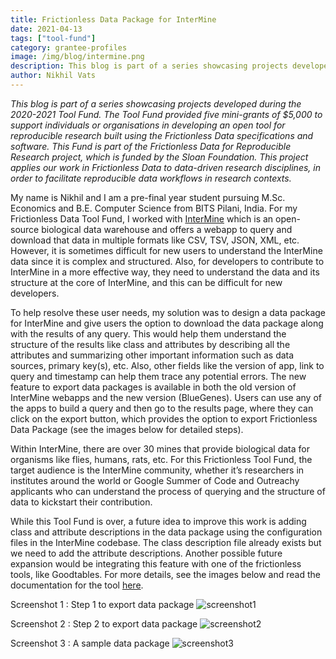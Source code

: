 ```yaml
---
title: Frictionless Data Package for InterMine
date: 2021-04-13
tags: ["tool-fund"]
category: grantee-profiles
image: /img/blog/intermine.png
description: This blog is part of a series showcasing projects developed during the 2020 Tool Fund.
author: Nikhil Vats
---
```


*This blog is part of a series showcasing projects developed during the 2020-2021 Tool Fund. The Tool Fund provided five mini-grants of $5,000 to support individuals or organisations in developing an open tool for reproducible research built using the Frictionless Data specifications and software. This Fund is part of the Frictionless Data for Reproducible Research project, which is funded by the Sloan Foundation. This project applies our work in Frictionless Data to data-driven research disciplines, in order to facilitate reproducible data workflows in research contexts.*

My name is Nikhil and I am a pre-final year student  pursuing M.Sc. Economics and B.E. Computer Science from BITS Pilani, India. For my Frictionless Data Tool Fund, I worked with [InterMine](http://intermine.org) which is an open-source  biological data warehouse and offers a webapp to query and download that data in multiple formats like CSV, TSV, JSON, XML, etc. However, it is sometimes difficult for new users to understand the InterMine  data since it is complex and structured. Also, for developers to contribute to InterMine in a more effective way, they need to understand the data and its structure at the core of InterMine, and this can be difficult for new developers.

To help resolve these user needs, my solution was to design a data package for InterMine and give users the option to download the data package along with the results of any query. This would help them understand the structure of the results like class and attributes by describing all the attributes and summarizing other important information such as data sources, primary key(s), etc. Also, other fields like the version of app, link to query and timestamp can help them trace any potential errors. The new feature to export data packages is available in both the old version of InterMine webapps and the new version (BlueGenes). Users can use any of the apps to build a query and then go to the results page, where they can click on the export button, which provides the option to export Frictionless Data Package (see the images below for detailed steps).

Within InterMine, there are over 30 mines that  provide biological data for organisms like flies, humans, rats, etc. For this Frictionless Tool Fund, the target audience is the InterMine community, whether it’s researchers in institutes around the world or Google Summer of Code and Outreachy applicants who can understand the process of querying and the structure of data to kickstart their contribution.

While this Tool Fund is over, a future idea to improve this work is adding class and attribute descriptions in the data package using the configuration files in the InterMine codebase. The class description file already exists but we need to add the attribute descriptions. Another possible future expansion would be integrating this feature with one of the frictionless tools, like Goodtables. For more details, see the images below and read the documentation for the tool [here](https://github.com/intermine/im-docs/blob/markdown/docs/webapp/frictionless/index.md).

Screenshot 1 : Step 1 to export data package
![screenshot1](https://user-images.githubusercontent.com/74717970/114539496-d6364980-9c54-11eb-8d17-b4eb35f483b4.png)

Screenshot 2 : Step 2 to export data package
![screenshot2](https://user-images.githubusercontent.com/74717970/114539567-e9e1b000-9c54-11eb-933d-4545f79a3b65.png)

Screenshot 3 : A sample data package
![screenshot3](https://user-images.githubusercontent.com/74717970/114539626-f49c4500-9c54-11eb-8452-fdf6bf810686.png)
